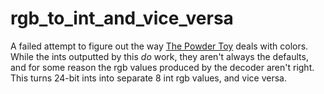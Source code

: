 # rgb_to_int_and_vice_versa
A failed attempt to figure out the way [The Powder Toy](https://powdertoy.co.uk/) deals with colors. While the ints outputted by this *do* work, they aren't always the defaults, and for some reason the rgb values produced by the decoder aren't right.
This turns 24-bit ints into separate 8 int rgb values, and vice versa.
